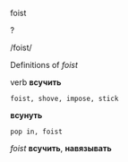 foist

?

/foist/

Definitions of _foist_

verb
**всучить**

    foist, shove, impose, stick
**всунуть**

    pop in, foist

_foist_
**всучить**, **навязывать**